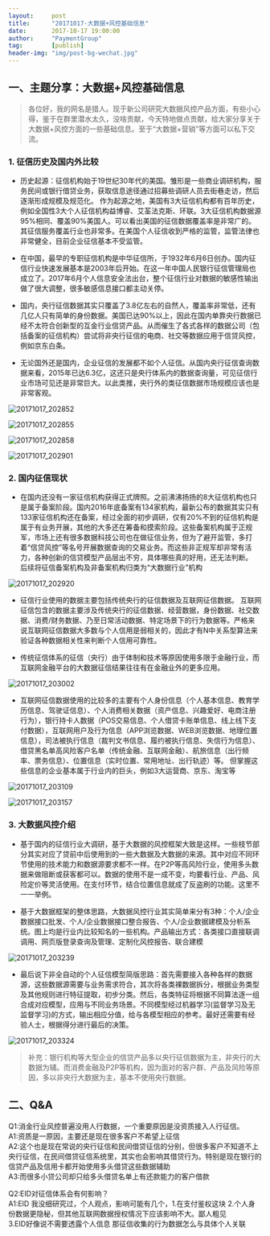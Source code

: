 ```yaml
---                                                                             
layout:     post                                                
title:      "20171017-大数据+风控基础信息"                                                                               
date:       2017-10-17 19:00:00                                                                               
author:     "PaymentGroup"                                          
tag:		[publish]                                    
header-img: "img/post-bg-wechat.jpg"                                         
---        
```


## 一、主题分享：大数据+风控基础信息
 > 各位好，我的网名是猎人。现于新公司研究大数据风控产品方面，有些小心得，鉴于在群里潜水太久，没啥贡献，今天特地做点贡献，给大家分享关于大数据+风控方面的一些基础信息。至于“大数据+营销”等方面可以私下交流。  
 
### 1. 征信历史及国内外比较  

- 历史起源：征信机构始于19世纪30年代的美国。雏形是一些商业调研机构，服务民间或银行借贷业务，获取信息途径通过招募些调研人员去街巷走访，然后逐渐形成规模及规范化。
作为起源之地，美国有3大征信机构都有百年历史，例如全国性3大个人征信机构益博睿、艾荃法克斯、环联。3大征信机构数据源95%相同、覆盖90%美国人。可以看出美国的征信数据覆盖率是非常广的。其征信服务覆盖行业也非常多。在美国个人征信收到严格的监管，监管法律也非常健全，目前企业征信基本不受监管。   

- 在中国，最早的专职征信机构是中华征信所，于1932年6月6日创办。国内征信行业快速发展基本是2003年后开始。在这一年中国人民银行征信管理局也成立了。2017年6月个人信息安全法出台，整个征信行业对数据的敏感性输出做了很大调整，很多敏感信息接口都主动关停。  

- 国内，央行征信数据其实只覆盖了3.8亿左右的自然人，覆盖率非常低，还有几亿人只有简单的身份数据。美国已达90%以上，因此在国内单靠央行数据已经不太符合创新型的互金行业信贷产品。从而催生了各式各样的数据公司（包括备案的征信机构）尝试将非央行征信的电商、社交等数据应用于信贷风控，例如京东白条。  

- 无论国外还是国内，企业征信的发展都不如个人征信。从国内央行征信查询数据来看，2015年已达6.3亿，这还只是央行体系内的数据查询量，可见征信行业市场可见还是非常巨大。以此类推，央行外的类征信数据市场规模应该也是非常客观。  

![20171017_202852](http://static.cocolian.cn/img/2017/20171017_202852.png)  

![20171017_202855](http://static.cocolian.cn/img/2017/20171017_202855.png)

![20171017_202858](http://static.cocolian.cn/img/2017/20171017_202858.png)

![20171017_202901](http://static.cocolian.cn/img/2017/20171017_202901.png)

### 2. 国内征信现状
- 在国内还没有一家征信机构获得正式牌照。之前沸沸扬扬的8大征信机构也只是属于备案阶段。国内2016年底备案有134家机构，最新公布的数据其实只有133家征信机构还在备案，经过全面的初步调研，仅有20%不到的征信机构是属于有业务开展，其他的大多还在筹备和摸索阶段。这些备案机构属于正规军，市场上还有很多数据科技公司也在做征信业务，但为了避开监管，多打着“信贷风控”等名号开展数据查询的交易业务。而这些非正规军却非常有活力，各种创新的信贷模型产品层出不穷，具体哪些真的好用，还无法判断。  
后续将征信备案机构及非备案机构归类为“大数据行业”机构  

![20171017_202920](http://static.cocolian.cn/img/2017/20171017_202920.png)

- 征信行业使用的数据主要包括传统央行的征信数据及互联网征信数据。 
互联网征信包含的数据主要涉及传统央行的征信数据、经营数据，身份数据、社交数据、消费/财务数据、乃至日常活动数据、特定场景下的行为数据等。严格来说互联网征信数据大多数与个人信用是弱相关的，因此才有N中关系型算法来验证各种数据相关性来判断个人信用可靠性。  

- 传统征信体系的征信（央行）由于体制和技术等原因使用多限于金融行业，而互联网金融平台的大数据征信结果往往有在金融业外的更多应用。  
  
![20171017_203002](http://static.cocolian.cn/img/2017/20171017_203002.png)  
  
- 互联网征信数据使用的比较多的主要有个人身份信息（个人基本信息、教育学历信息、驾驶证信息）、个人消费相关数据（资产信息、兴趣爱好、电商注册行为），银行持卡人数据（POS交易信息、个人借贷卡账单信息、线上线下支付数据），互联网用户及行为信息（APP浏览数据、WEB浏览数据、地理位置信息），司法被执行信息（裁判文书信息、履约被执行信息、失信行为信息）、借贷黑名单高风险客户名单（传统金融、互联网金融）、航旅信息（出行频率、票务信息）、位置信息（实时位置、常用地址、出行轨迹）等。   但掌握这些信息的企业基本属于行业内的巨头，例如3大运营商、京东、淘宝等  

![20171017_203109](http://static.cocolian.cn/img/2017/20171017_203109.png)  

![20171017_203157](http://static.cocolian.cn/img/2017/20171017_203157.png)  

### 3. 大数据风控介绍  
- 基于国内的征信行业大调研，基于大数据的风控框架大致是这样。一些枝节部分其实对应了贷前中后使用到的一些大数据及大数据的来源。其中对应不同环节使用的技术能力和数据源要求都不一样。在P2P等高风险行业，使用多头数据来做阻断或获客都可以。数据的使用不是一成不变，均要看行业、产品、风险定价等灵活使用。在支付环节，结合位置信息就成了反盗刷的功能。这里不一一举例。  
  
- 基于大数据框架的整体思路，大数据风控行业其实简单来分有3种：个人/企业数据接口批发、个人/企业数据接口整合报告、个人/企业数据建模及分析系统。图上均是行业内比较知名的一些机构。产品输出方式：各类接口直接联调调用、网页版登录查询及管理、定制化风控报告、联合建模  

![20171017_203239](http://static.cocolian.cn/img/2017/20171017_203239.png)
    
- 最后说下非全自动的个人征信模型简版思路：首先需要接入各种各样的数据源，这些数据源需要与业务需求符合，其次将各类裸数据拆分，根据业务类型及其他规则进行特征提取，初步分类。然后，各类特征将根据不同算法逐一组合成对应模型，应用与不同业务场景。不同模型经过机器学习(监督学习及无监督学习)的方式，输出相应分值，给与各模型相应的参考。最好还需要有经验人士，根据得分进行最后的决策。  

![20171017_203324](http://static.cocolian.cn/img/2017/20171017_203324.png)

> 补充：银行机构等大型企业的信贷产品多以央行征信数据为主，非央行的大数据为辅。而消费金融及P2P等机构，因为面对的客户群、产品及风险等原因，多以非央行大数据为主，基本不使用央行数据。  


## 二、Q&A  
Q1:消金行业风控普遍没用人行数据，一个重要原因是没资质接入人行征信。   
A1:资质是一原因，主要还是现在很多客户不希望上征信  
A2:这个也是现在常说的央行征信和民间借贷征信的分别，但很多客户不知道不上央行征信，在民间借贷征信系统里，其实也会影响其借贷行为。特别是现在银行的信贷产品及信用卡都开始使用多头借贷这些数据辅助  
A3:而很多小贷公司却只给多头借贷名单上有还款能力的客户借款  

Q2:EID对征信体系会有何影响？  
A1:EID 我没细研究过，个人观点，影响可能有几个，1.在支付鉴权这块  2.个人身份数据更隐秘，但其他互联网数据授权情况下应该影响不大。鄙人粗见  
3.EID好像说不需要透露个人信息 那征信收集的行为数据怎么与具体个人关联  